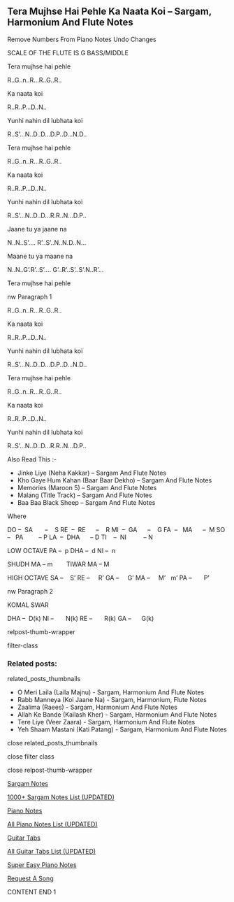 
## Tera Mujhse Hai Pehle Ka Naata Koi – Sargam, Harmonium And Flute Notes

Remove Numbers From Piano Notes
Undo Changes

SCALE OF THE FLUTE IS G BASS/MIDDLE

Tera mujhse hai pehle

R..G..n..R…R..G..R..

Ka naata koi

R..R..P…D..N..

Yunhi nahin dil lubhata koi

R..S’…N..D..D…D.P..D…N.D..

Tera mujhse hai pehle

R..G..n..R…R..G..R..

Ka naata koi

R..R..P…D..N..

Yunhi nahin dil lubhata koi

R..S’…N..D..D…R.R..N…D.P..

Jaane tu ya jaane na

N..N..S’…. R’..S’..N..N.D..N…

Maane tu ya maane na

N..N..G’.R’..S’…. G’..R’..S’..S’.N..R’…

Tera mujhse hai pehle

nw Paragraph 1

R..G..n..R…R..G..R..

Ka naata koi

R..R..P…D..N..

Yunhi nahin dil lubhata koi

R..S’…N..D..D…D.P..D…N.D..

Tera mujhse hai pehle

R..G..n..R…R..G..R..

Ka naata koi

R..R..P…D..N..

Yunhi nahin dil lubhata koi

R..S’…N..D..D…R.R..N…D.P..

Also Read This :-

* Jinke Liye (Neha Kakkar) – Sargam And Flute Notes
* Kho Gaye Hum Kahan (Baar Baar Dekho) – Sargam And Flute Notes
* Memories (Maroon 5) – Sargam And Flute Notes
* Malang (Title Track) – Sargam And Flute Notes
* Baa Baa Black Sheep – Sargam And Flute Notes

Where

DO –  SA       –    S
RE  –  RE      –    R
MI  –  GA      –    G
FA  –   MA      –  M
SO  –   PA         – P
LA  –  DHA      – D
TI    –  NI          – N

LOW OCTAVE
PA –  p
DHA –  d
NI –  n

SHUDH MA – m        TIWAR MA – M

HIGH OCTAVE
SA –    S’
RE –     R’
GA –     G’
MA –     M’   m’
PA –       P’

nw Paragraph 2

KOMAL SWAR

DHA –  D(k)
NI –       N(k)
RE –       R(k)
GA –      G(k)

relpost-thumb-wrapper

filter-class

### Related posts:

related_posts_thumbnails

* O Meri Laila (Laila Majnu) - Sargam, Harmonium And Flute Notes
* Rabb Manneya (Koi Jaane Na) - Sargam, Harmonium, Flute Notes
* Zaalima (Raees) - Sargam, Harmonium And Flute Notes
* Allah Ke Bande (Kailash Kher) - Sargam, Harmonium And Flute Notes
* Tere Liye (Veer Zaara) - Sargam, Harmonium And Flute Notes
* Yeh Shaam Mastani (Kati Patang) - Sargam, Harmonium And Flute Notes

close related_posts_thumbnails

close filter class

close relpost-thumb-wrapper

[Sargam Notes](https://www.notationsworld.com/sargam-notes.html)

[1000+ Sargam Notes List (UPDATED)](https://www.notationsworld.com/all-songs-list-sargam-notes.html)

[Piano Notes](https://www.notationsworld.com/piano-notes.html)

[All Piano Notes List (UPDATED)](https://www.notationsworld.com/all-songs-list-piano-notes.html)

[Guitar Tabs](https://www.notationsworld.com/guitar-tabs.html)

[All Guitar Tabs List (UPDATED)](https://www.notationsworld.com/all-songs-list-guitar-tabs.html)

[Super Easy Piano Notes](https://studywall.in/)

[Request A Song](https://www.notationsworld.com/request-a-song.html)

CONTENT END 1

